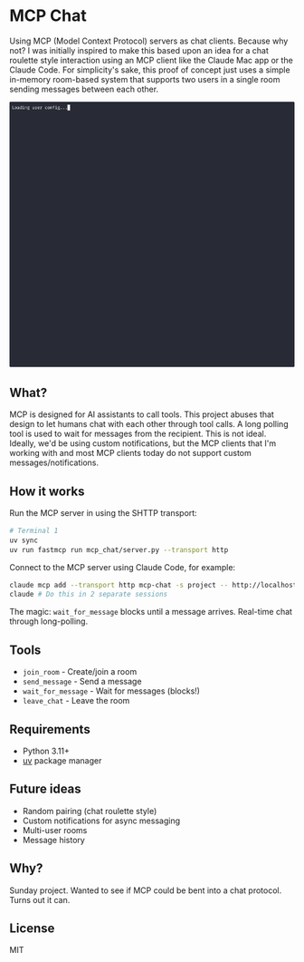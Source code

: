 # MCP Chat

Using MCP (Model Context Protocol) servers as chat clients. Because why not? I was initially inspired to make this based upon an idea for a chat roulette style interaction using an MCP client like the Claude Mac app or the Claude Code. For simplicity's sake, this proof of concept just uses a simple in-memory room-based system that supports two users in a single room sending messages between each other.

![MCP Chat Demo](static/demo.gif)

## What?

MCP is designed for AI assistants to call tools. This project abuses that design to let humans chat with each other through tool calls. A long polling tool is used to wait for messages from the recipient. This is not ideal. Ideally, we'd be using custom notifications, but the MCP clients that I'm working with and most MCP clients today do not support custom messages/notifications.

## How it works

Run the MCP server in using the SHTTP transport:
```bash
# Terminal 1
uv sync
uv run fastmcp run mcp_chat/server.py --transport http
```

Connect to the MCP server using Claude Code, for example:
```bash
claude mcp add --transport http mcp-chat -s project -- http://localhost:8000/mcp
claude # Do this in 2 separate sessions
```

The magic: `wait_for_message` blocks until a message arrives. Real-time chat through long-polling.

## Tools

- `join_room` - Create/join a room
- `send_message` - Send a message
- `wait_for_message` - Wait for messages (blocks!)
- `leave_chat` - Leave the room

## Requirements

- Python 3.11+
- [uv](https://github.com/astral-sh/uv) package manager

## Future ideas

- Random pairing (chat roulette style)
- Custom notifications for async messaging
- Multi-user rooms
- Message history

## Why?

Sunday project. Wanted to see if MCP could be bent into a chat protocol. Turns out it can.

## License

MIT
